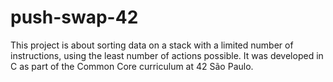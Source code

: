 # push-swap-42
This project is about sorting data on a stack with a limited number of instructions, using the least number of actions possible. It was developed in C as part of the Common Core curriculum at 42 São Paulo.
